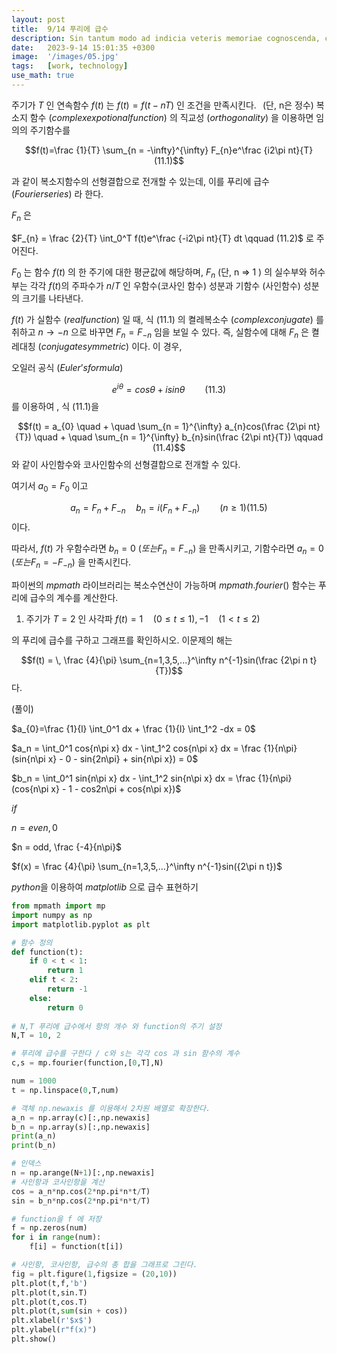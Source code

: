 ```yaml
---
layout: post
title:  9/14 푸리에 급수
description: Sin tantum modo ad indicia veteris memoriae cognoscenda, curiosorum. Haec et tu ita posuisti, et verba vestra sunt. Idemne potest esse dies...
date:   2023-9-14 15:01:35 +0300
image:  '/images/05.jpg'
tags:   [work, technology]
use_math: true
---
```


주기가 $T$ 인 연속함수 $f(t)$ 는 $f(t) = f(t - nT)$ 인 조건을 만족시킨다. $\,$ (단, n은 정수) 복소지 함수 $( complex expotional function)$ 의 직교성 $(orthogonality)$ 을 이용하면 임의의 주기함수를

$$f(t)=\frac {1}{T} \sum_{n = -\infty}^{\infty} F_{n}e^\frac {i2\pi nt}{T} (11.1)$$

과 같이 복소지함수의 선형결합으로 전개할 수 있는데, 이를 푸리에 급수 $(Fourier series)$ 라 한다.

$F_n$ 은

$F_{n} = \frac {2}{T} \int_0^T f(t)e^\frac {-i2\pi nt}{T} dt \qquad (11.2)$
로 주어진다.

$F_0$ 는 함수 $f(t)$ 의 한 주기에 대한 평균값에 해당하며, $F_{n}$ (단, n => 1 ) 의 실수부와 허수부는 각각 $f(t)$의 주파수가 $n/T$ 인 우함수(코사인 함수) 성분과 기함수 (사인함수) 성분의 크기를 나타낸다.

$f(t)$ 가 실함수 $(real function)$ 일 때, 식 (11.1) 의 켤레복소수 $(complex conjugate)$ 를 취하고 $n \to -n$ 으로 바꾸면 $F_{n}=F_{-n}$ 임을 보일 수 있다. 즉, 실함수에 대해 $F_{n}$ 은 켤레대칭 $(conjugate symmetric)$ 이다. 이 경우,

오일러 공식 $(Euler’s formula)$

$$e^{i\theta} = cos{\theta} + isin{\theta} \qquad (11.3)$$
를 이용하여 , 식 (11.1)을

$$f(t) = a_{0} \quad + \quad \sum_{n = 1}^{\infty} a_{n}cos(\frac {2\pi nt}{T}) \quad + \quad \sum_{n = 1}^{\infty} b_{n}sin(\frac {2\pi nt}{T}) \qquad (11.4)$$
와 같이 사인함수와 코사인함수의 선형결합으로 전개할 수 있다.

여기서 $a_{0}=F_{0}$ 이고

$$a_{n} = F_{n} + F_{-n} \quad b_{n} =i( F_{n} + F_{-n} ) \qquad (n \geq 1) (11.5)$$
이다.

따라서, $f(t)$ 가 우함수라면 $b_{n}=0$ $( 또는 F_{n} = F_{-n} )$ 을 만족시키고, 기함수라면 $a_{n}=0$ $(또는 F_{n} = - F_{-n})$ 을 만족시킨다.

파이썬의 $mpmath$ 라이브러리는 복소수연산이 가능하며 $mpmath.fourier()$ 함수는 푸리에 급수의 계수를 계산한다.

1. 주기가 $T=2$ 인 사각파
$f(t)= 1\quad(0 \leq t \leq 1),
-1\quad(1 < t \leq 2)$

의 푸리에 급수를 구하고 그래프를 확인하시오. 이문제의 해는

$$f(t) = \, \frac {4}{\pi} \sum_{n=1,3,5,...}^\infty n^{-1}sin(\frac {2\pi n t}{T})$$
다.

(풀이)

$a_{0}=\frac {1}{l} \int_0^1 dx + \frac {1}{l} \int_1^2 -dx = 0$

$a_n = \int_0^1 cos{n\pi x} dx - \int_1^2 cos{n\pi x} dx = \frac {1}{n\pi} (sin{n\pi x} - 0 - sin{2n\pi} + sin{n\pi x}) = 0$

$b_n = \int_0^1 sin{n\pi x} dx - \int_1^2 sin{n\pi x} dx = \frac {1}{n\pi}(cos{n\pi x} - 1 - cos2n\pi + cos{n\pi x})$

$if$

$n = even, 0$

$n = odd, \frac {-4}{n\pi}$

$f(x) = \frac {4}{\pi}  \sum_{n=1,3,5,…}^\infty n^{-1}sin({2\pi n t})$

$python$을 이용하여 $matplotlib$ 으로 급수 표현하기

```py
from mpmath import mp
import numpy as np
import matplotlib.pyplot as plt

# 함수 정의
def function(t):
    if 0 < t < 1:
        return 1
    elif t < 2:
        return -1
    else:
        return 0
    
# N,T 푸리에 급수에서 항의 개수 와 function의 주기 설정
N,T = 10, 2 

# 푸리에 급수를 구한다 / c와 s는 각각 cos 과 sin 함수의 계수
c,s = mp.fourier(function,[0,T],N)

num = 1000
t = np.linspace(0,T,num)

# 객체 np.newaxis 를 이용해서 2차원 배열로 확장한다.
a_n = np.array(c)[:,np.newaxis]
b_n = np.array(s)[:,np.newaxis]
print(a_n)
print(b_n)

# 인덱스
n = np.arange(N+1)[:,np.newaxis]
# 사인항과 코사인항을 계산
cos = a_n*np.cos(2*np.pi*n*t/T)
sin = b_n*np.cos(2*np.pi*n*t/T)

# function을 f 에 저장
f = np.zeros(num)
for i in range(num):
    f[i] = function(t[i])

# 사인항, 코사인항, 급수의 총 합을 그래프로 그린다.
fig = plt.figure(1,figsize = (20,10))
plt.plot(t,f,'b')
plt.plot(t,sin.T)
plt.plot(t,cos.T)
plt.plot(t,sum(sin + cos))
plt.xlabel(r'$x$')
plt.ylabel(r"f(x)")
plt.show()
```

